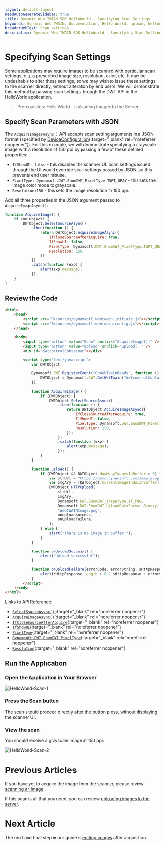 ```yaml
---
layout: default-layout
needAutoGenerateSidebar: true
title: Dynamic Web TWAIN SDK HelloWorld - Specifying Scan Settings
keywords: Dynamic Web TWAIN, Documentation, Hello World, upload, helloworld
breadcrumbText: Scan settings
description: Dynamic Web TWAIN SDK HelloWorld - Specifying Scan Settings
---
```


# Specifying Scan Settings

Some applications may require images to be scanned with particular scan settings, e.g. a prescribed image size, resolution, color, etc. It may be undesirable to alter these settings, so we may wish to issue these settings to the scanner directly, without alteration by end users. We will demonstrate this method by passing scan settings through the DWT API in the HelloWorld application.

> Prerequisites: Hello World - Uploading Images to the Server

## Specify Scan Parameters with JSON

The `AcquireImagesAsync()` API accepts scan setting arguments in a JSON format (specified by [DeviceConfiguration](/_articles/info/api/interfaces.md#DeviceConfiguration){:target="\_blank" rel="noreferrer noopener"}). For this example, we will demonstrate specifying a grayscale image with a resolution of 150 ppi by passing a few of these defined properties:

- `IfShowUI: false` - this disables the scanner UI. Scan settings issued through the UI would override scan settings passed by JSON, so this prevents end user misuse.
- `PixelType: Dynamsoft.DWT.EnumDWT_PixelType.TWPT_GRAY` - this sets the image color mode to grayscale.
- `Resolution:150` - this sets the image resolution to 150 ppi.

Add all three properties in the JSON argument passed to `AcquireImageAsync()`:

```javascript
function AcquireImage() {
    if (DWTObject) {
        DWTObject.SelectSourceAsync()
            .then(function () {
                return DWTObject.AcquireImageAsync({
                    IfCloseSourceAfterAcquire: true,
                    IfShowUI: false,
                    PixelType: Dynamsoft.DWT.EnumDWT_PixelType.TWPT_GRAY,
                    Resolution: 150,
                });
            })
            .catch(function (exp) {
                alert(exp.message);
            });
    }
}
```

## Review the Code

```html
<html>
    <head>
        <script src="Resources/dynamsoft.webtwain.initiate.js"></script>
        <script src="Resources/dynamsoft.webtwain.config.js"></script>
    </head>

    <body>
        <input type="button" value="Scan" onclick="AcquireImage();" />
        <input type="button" value="upload" onclick="upload();" />
        <div id="dwtcontrolContainer"></div>

        <script type="text/javascript">
            var DWTObject;

            Dynamsoft.DWT.RegisterEvent("OnWebTwainReady", function () {
                DWTObject = Dynamsoft.DWT.GetWebTwain("dwtcontrolContainer");
            });

            function AcquireImage() {
                if (DWTObject) {
                    DWTObject.SelectSourceAsync()
                        .then(function () {
                            return DWTObject.AcquireImageAsync({
                                IfCloseSourceAfterAcquire: true,
                                IfShowUI: false,
                                PixelType: Dynamsoft.DWT.EnumDWT_PixelType.TWPT_GRAY,
                                Resolution: 150,
                            });
                        })
                        .catch(function (exp) {
                            alert(exp.message);
                        });
                }
            }

            function upload() {
                if (DWTObject && DWTObject.HowManyImagesInBuffer > 0) {
                    var strUrl = "https://demo.dynamsoft.com/sample-uploads/";
                    var imgAry = [DWTObject.CurrentImageIndexInBuffer];
                    DWTObject.HTTPUpload(
                        strUrl,
                        imgAry,
                        Dynamsoft.DWT.EnumDWT_ImageType.IT_PNG,
                        Dynamsoft.DWT.EnumDWT_UploadDataFormat.Binary,
                        "WebTWAINImage.png",
                        onUploadSuccess,
                        onUploadFailure,
                    );
                } else {
                    alert("There is no image in buffer.");
                }
            }

            function onUploadSuccess() {
                alert("Upload successful");
            }

            function onUploadFailure(errorCode, errorString, sHttpResponse) {
                alert(sHttpResponse.length > 0 ? sHttpResponse : errorString);
            }
        </script>
    </body>
</html>
```

Links to API Reference:

- [`SelectSourceAsync()`](/_articles/info/api/WebTwain_Acquire.md#selectsourceasync){:target="\_blank" rel="noreferrer noopener"}
- [`AcquireImageAsync()`](/_articles/info/api/WebTwain_Acquire.md#acquireimageasync){:target="\_blank" rel="noreferrer noopener"}
- [`IfCloseSourceAfterAcquire`](/_articles/info/api/Device.md#deviceobjectacquireimage){:target="\_blank" rel="noreferrer noopener"}
- [`IfShowUI`](/_articles/info/api/WebTwain_Acquire.md#ifshowui){:target="\_blank" rel="noreferrer noopener"}
- [`PixelType`](/_articles/info/api/WebTwain_Acquire.md#pixeltype){:target="\_blank" rel="noreferrer noopener"}
- [`Dynamsoft.DWT.EnumDWT_PixelType`](/_articles/info/api/Dynamsoft_Enum.md#dynamsoftdwtenumdwt_pixeltype){:target="\_blank" rel="noreferrer noopener"}
- [`Resolution`](/_articles/info/api/WebTwain_Acquire.md#resolution){:target="\_blank" rel="noreferrer noopener"}

## Run the Application

### Open the Application in Your Browser

![HelloWorld-Scan-1]({{site.assets}}imgs\HelloWorldScanSetting1.png)

### Press the Scan button

The scan should proceed directly after the button press, without displaying the scanner UI.

### View the scan

You should receive a grayscale image at 150 ppi:

![HelloWorld-Scan-2]({{site.assets}}imgs\HelloWorldScanSetting2.png)

# Previous Articles

<!-- If you need a refresher on setting up the base project, please review [initializing the environment]({{site.getstarted}}initialize.html). -->

If you have yet to acquire the image from the scanner, please review [scanning an image](/_articles/hello-world/scanning.md).

If this scan is all that you need, you can review [uploading images to the server](/_articles/hello-world/uploading.md).

# Next Article

The next and final step in our guide is [editing images](/_articles/hello-world/editing.md) after acquisition.
